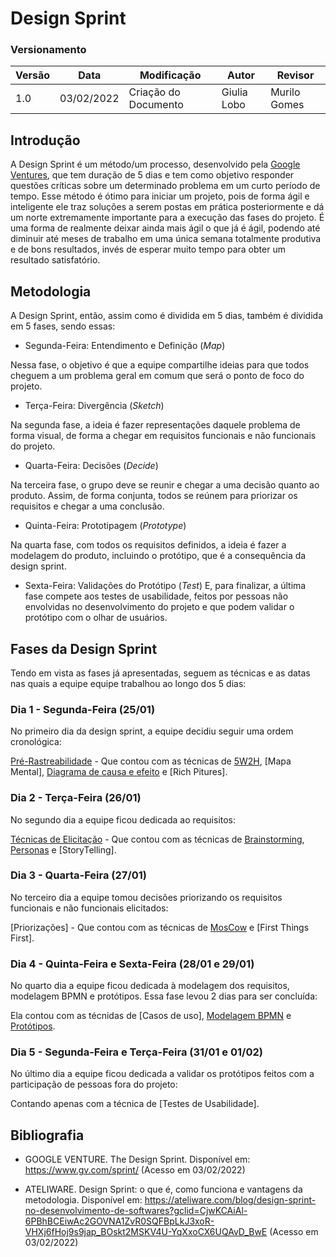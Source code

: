 # Design Sprint

### Versionamento

| Versão | Data       | Modificação          | Autor                        | Revisor |
| ------ | ---------- | -------------------- | ---------------------------- | ------- |
| 1.0    | 03/02/2022 | Criação do Documento |          Giulia Lobo         | Murilo Gomes |

## Introdução

A Design Sprint é um método/um processo, desenvolvido pela [Google Ventures](https://www.gv.com/), que tem duração de 5 dias e tem como objetivo responder questões críticas sobre um determinado problema em um curto período de tempo. Esse método é ótimo para iniciar um projeto, pois de forma ágil e inteligente ele traz soluções a serem postas em prática posteriormente e dá um norte extremamente importante para a execução das fases do projeto.
É uma forma de realmente deixar ainda mais ágil o que já é ágil, podendo até diminuir até meses de trabalho em uma única semana totalmente produtiva e de bons resultados, invés de esperar muito tempo para obter um resultado satisfatório.

## Metodologia

A Design Sprint, então, assim como é dividida em 5 dias, também é dividida em 5 fases, sendo essas:

* Segunda-Feira: Entendimento e Definição (*Map*)

Nessa fase, o objetivo é que a equipe compartilhe ideias para que todos cheguem a um problema geral em comum que será o ponto de foco do projeto.

* Terça-Feira: Divergência (*Sketch*)

Na segunda fase, a ideia é fazer representações daquele problema de forma visual, de forma a chegar em requisitos funcionais e não funcionais do projeto.

* Quarta-Feira: Decisões (*Decide*)

Na terceira fase, o grupo deve se reunir e chegar a uma decisão quanto ao produto. Assim, de forma conjunta, todos se reúnem para priorizar os requisitos e chegar a uma conclusão.

* Quinta-Feira: Prototipagem (*Prototype*)

Na quarta fase, com todos os requisitos definidos, a ideia é fazer a modelagem do produto, incluindo o protótipo, que é a consequência da design sprint.

* Sexta-Feira: Validações do Protótipo (*Test*)
E, para finalizar, a última fase compete aos testes de usabilidade, feitos por pessoas não envolvidas no desenvolvimento do projeto e que podem validar o protótipo com o olhar de usuários.

## Fases da Design Sprint

Tendo em vista as fases já apresentadas, seguem as técnicas e as datas nas quais a equipe equipe trabalhou ao longo dos 5 dias:

### Dia 1 - Segunda-Feira (25/01)

No primeiro dia da design sprint, a equipe decidiu seguir uma ordem cronológica:

[Pré-Rastreabilidade](pre_rastreabilidade.md) - Que contou com as técnicas de [5W2H](5w2h.md), [Mapa Mental], [Diagrama de causa e efeito](diagrama_causa_efeito.md) e [Rich Pitures].

### Dia 2 - Terça-Feira (26/01)

No segundo dia a equipe ficou dedicada ao requisitos:

[Técnicas de Elicitação](tecnicas_elicitacao.md) - Que contou com as técnicas de [Brainstorming](brainstorming.md), [Personas](personas.md) e [StoryTelling].

### Dia 3 - Quarta-Feira (27/01)

No terceiro dia a equipe tomou decisões priorizando os requisitos funcionais e não funcionais elicitados:

[Priorizações] - Que contou com as técnicas de [MosCow](priorizacao_moscow.md) e [First Things First].

### Dia 4 - Quinta-Feira e Sexta-Feira (28/01 e 29/01)

No quarto dia a equipe ficou dedicada à modelagem dos requisitos, modelagem BPMN e protótipos. Essa fase levou 2 dias para ser concluída:

Ela contou com as técnidas de [Casos de uso], [Modelagem BPMN](modelagem_bpmn.md) e [Protótipos](prototipoBaixaAltaFidelidade.md).

### Dia 5 - Segunda-Feira e Terça-Feira (31/01 e 01/02)

No último dia a equipe ficou dedicada a validar os protótipos feitos com a participação de pessoas fora do projeto:

Contando apenas com a técnica de [Testes de Usabilidade].

## Bibliografia

* GOOGLE VENTURE. The Design Sprint. Disponível em: https://www.gv.com/sprint/ (Acesso em 03/02/2022)

* ATELIWARE. Design Sprint: o que é, como funciona e vantagens da metodologia. Disponível em: https://ateliware.com/blog/design-sprint-no-desenvolvimento-de-softwares?gclid=CjwKCAiAl-6PBhBCEiwAc2GOVNA1ZvR0SQFBpLkJ3xoR-VHXj6fHoj9s9jap_BOskt2MSKV4U-YqXxoCX6UQAvD_BwE (Acesso em 03/02/2022)